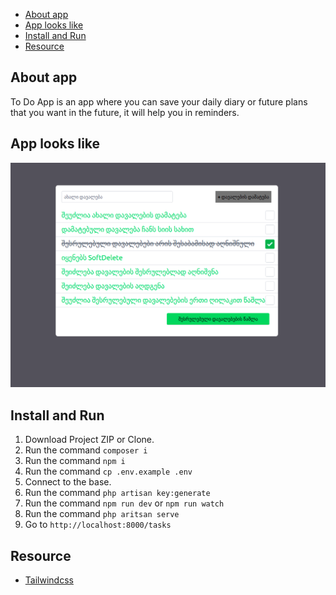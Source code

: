 - [About app](#about-app)
- [App looks like](#app-looks-like)
- [Install and Run](#install-and-run)
- [Resource](#resource)

<a href="#app"></a>

## About app
  To Do App is an app where you can save your daily diary or future plans that you want in the future, it will help you in reminders.
## App looks like

![app image](appscreen/app.png)

<a href="#inr"></a>

## Install and Run

1. Download Project ZIP or Clone.
2. Run the command `composer i`
3. Run the command `npm i`
4. Run the command `cp .env.example .env`
5. Connect to the base.
6. Run the command `php artisan key:generate`
7. Run the command `npm run dev` or `npm run watch`
8. Run the command `php aritsan serve`
9. Go to `http://localhost:8000/tasks`

<a href="#res"></a>

## Resource

* [Tailwindcss]('https://tailwindcss.com/')
